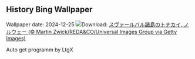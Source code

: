## History Bing Wallpaper
Wallpaper date: 2024-12-25
![](https://www.bing.com/th?id=OHR.ReindeerTrio_JA-JP0425560339_UHD.jpg&w=1000)Download: [スヴァールバル諸島のトナカイ, ノルウェー (© Martin Zwick/REDA&CO/Universal Images Group via Getty Images)](https://www.bing.com/th?id=OHR.ReindeerTrio_JA-JP0425560339_UHD.jpg)

Auto get programm by LtgX

